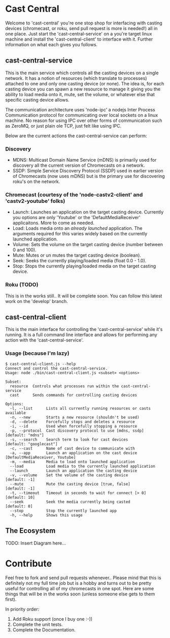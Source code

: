 # Cast Central
Welcome to 'cast-central' you're one stop shop for interfacing with casting devices (chromecast, or roku, send pull request is more is needed!) all in one place.  Just start the 'cast-central-service' on a you're target linux machine and install the 'cast-central-client' to interface with it.  Further information on what each gives you follows.

## cast-central-service
This is the main service which controls all the casting devices on a single network.  It has a notion of resources (which translate to processes) attached to one and only one casting device (or none).  The idea is, for each casting device you can spawn a new resource to manage it giving you the ability to load media onto it, mute, set the volume, or whatever else that specific casting device allows.

The communication architecture uses 'node-ipc' a nodejs Inter Process Communication protocol for communicating over local sockets on a linux machine.  No reason for using IPC over other forms of communication such as ZeroMQ, or just plain ole TCP, just felt like using IPC.

Below are the current actions the cast-central-service can perform:
### Discovery
- MDNS: Multicast Domain Name Service (mDNS) is primarily used for discovery all the current version of Chromecasts on a network.
- SSDP: Simple Service Discovery Protocol (SSDP) used in earlier version of Chromecasts (now uses mDNS) but is the primary use for discovering roku's on the network.

### Chromecast (courtesy of the 'node-castv2-client' and 'castv2-youtube' folks)
- Launch: Launches an application on the target casting device.  Currently you options are only 'Youtube' or the 'DefaultMediaReceiver' applicaitons.  More to come as needed.
- Load: Loads media onto an *already launched* application.  The arguments required for this varies widely based on the currently launched application.
- Volume: Sets the volume on the target casting device (number between 0 and 100).
- Mute: Mutes or un mutes the target casting device (boolean).
- Seek: Seeks the currently playing/loaded media (float 0.0 - 1.0).
- Stop: Stops the currently playing/loaded media on the target casting device.

### Roku (TODO)
This is in the works still.. It will be complete soon.  You can follow this latest work on the 'develop' branch.

## cast-central-client
This is the main interface for controlling the 'cast-central-service' while it's running.  It is a full command line interface and allows for performing any action with the 'cast-central-service'.

### Usage (because I'm lazy)
```
$ cast-central-client.js --help
Connect and control the cast-central-service.
Usage: node ./bin/cast-central-client.js <subset> <options>

Subset:
  resource	Controls what processes run within the cast-central-service
  cast		Sends commands for controlling casting devices

Options:
  -l, --list      Lists all currently running resources or casts available
  -n, --new       Starts a new resource (shouldn't be used)
  -d, --delete    Forcefully stops and deletes a resource
  -i, --id        Used when forcefully stopping a resource
  -p, --protocol  Cast discovery protocol to use [mdns, ssdp]                               [default: "mdns"]
  -s, --search    Search term to look for cast devices                                      [default: "googlecast"]
  -c, --cast      Name of cast device to communicate with
  -a, --app       Launch an application on the cast device [DefaultMediaReceiver, Youtube]
  -m, --media     Media to load onto launched application
  --load          Load media to the currently launched application
  --launch        Launch an application the casting device
  -v, --volume    Set the volume of the casting device                                      [default: -1]
  --mute          Mute the casting device [true, false]                                     [default: -1]
  -t, --timeout   Timeout in seconds to wait for connect [> 0]                              [default: 10]
  --seek          Seek the media currently being casted                                     [default: 0]
  --stop          Stop the currently launched app
  -h, --help      Shows this usage
```

## The Ecosystem
TODO: Insert Diagram here...

# Contribute
Feel free to fork and send pull requests whenever.. Please mind that this is definitely not my full time job but is a hobby and turns out to be pretty useful for controlling all of my chromecasts in one spot.  Here are some things that will be in the works soon (unless someone else gets to them first).

In priority order:
1. Add Roku support (once I buy one :-))
2. Complete the unit tests.
3. Complete the Documentation.
